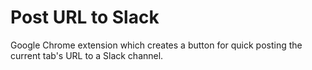 # Post URL to Slack

Google Chrome extension which creates a button for quick posting the current tab's URL to a Slack channel.